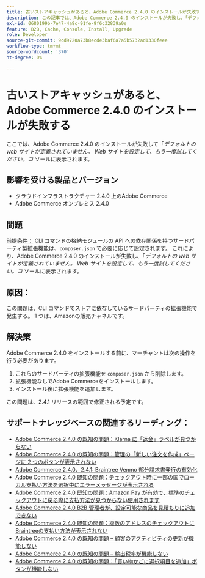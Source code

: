 ```yaml
---
title: 古いストアキャッシュがあると、Adobe Commerce 2.4.0 のインストールが失敗する
description: この記事では、Adobe Commerce 2.4.0 のインストールが失敗し、「デフォルトの web サイトが定義されていません。 Web サイトを設定して、もう一度試してください。*がコンソールに表示されます。
exl-id: 0680199b-7e47-4a8c-91fe-9f6c32839a0e
feature: B2B, Cache, Console, Install, Upgrade
role: Developer
source-git-commit: 9cd9720a73b8ecde3baf6a7a5b5732ad1330feee
workflow-type: tm+mt
source-wordcount: '370'
ht-degree: 0%

---
```


# 古いストアキャッシュがあると、Adobe Commerce 2.4.0 のインストールが失敗する

ここでは、Adobe Commerce 2.4.0 のインストールが失敗して「*デフォルトの web サイトが定義されていません。 Web サイトを設定して、もう一度試してください。コ* ソールに表示されます。

## 影響を受ける製品とバージョン

* クラウドインフラストラクチャー 2.4.0 上のAdobe Commerce
* Adobe Commerce オンプレミス 2.4.0

## 問題

<u> 前提条件：</u>
CLI コマンドの格納モジュールの API への依存関係を持つサードパーティ製拡張機能は、`composer.json` で必要に応じて設定されます。 これにより、Adobe Commerce 2.4.0 のインストールが失敗し、「*デフォルトの web サイトが定義されていません。 Web サイトを設定して、もう一度試してください。コ* ソールに表示されます。

## 原因：

この問題は、CLI コマンドでストアに依存しているサードパーティの拡張機能で発生する。 1 つは、Amazonの販売チャネルです。

## 解決策

Adobe Commerce 2.4.0 をインストールする前に、マーチャントは次の操作を行う必要があります。

1. これらのサードパーティの拡張機能を `composer.json` から削除します。
1. 拡張機能なしでAdobe Commerceをインストールします。
1. インストール後に拡張機能を追加します。

この問題は、2.4.1 リリースの範囲で修正される予定です。

## サポートナレッジベースの関連するリーディング：

* [Adobe Commerce 2.4.0 の既知の問題：Klarna に「返金」ラベルが見つからない](/help/troubleshooting/payments/magento-2-4-0-known-issue-missing-refund-label-in-klarna.md)
* [Adobe Commerce 2.4.0 の既知の問題：管理の「新しい注文を作成」ページに 2 つのボタンが表示されない](/help/troubleshooting/miscellaneous/magento-2-4-0-known-issue-create-new-order-buttons-missing.md)
* [Adobe Commerce 2.4.0、2.4.1: Braintree Venmo 部分請求書発行の有効化](/help/troubleshooting/payments/magento-2-4-0-2-4-1-enable-braintree-venmo-partial-invoice-issue.md)
* [Adobe Commerce 2.4.0 既知の問題：チェックアウト時に一部の国でローカル支払い方法を選択中にエラーメッセージが表示される](/help/troubleshooting/payments/magento-2-4-0-checkout-error-selecting-local-payments.md)
* [Adobe Commerce 2.4.0 既知の問題：Amazon Pay が有効で、標準のチェックアウトに戻る際に支払方法が見つからない使用されます](/help/troubleshooting/payments/magento-2-4-0-known-issue-amazon-pay-no-payment-methods.md)
* [Adobe Commerce 2.4.0 B2B 管理者が、設定可能な商品を見積もりに追加できない](/help/troubleshooting/miscellaneous/magento-2-4-0-b2b-admin-can-t-add-configurable-product-to-quote.md)
* [Adobe Commerce 2.4.0 既知の問題：複数のアドレスのチェックアウトにBraintreeの支払い方法が表示されない](/help/troubleshooting/payments/magento-2-4-0-braintree-not-in-multiple-addresses-checkout.md)
* [Adobe Commerce 2.4.0 の既知の問題 – 顧客のアクティビティの更新が機能しない](/help/troubleshooting/miscellaneous/magento-2-4-0-refresh-on-customer-activities-does-not-work.md)
* [Adobe Commerce 2.4.0 の既知の問題 – 輸出税率が機能しない](/help/troubleshooting/miscellaneous/magento-2-4-0-known-issue-export-tax-rates-does-not-work.md)
* [Adobe Commerce 2.4.0 の既知の問題：「買い物かごに選択項目を追加」ボタンが機能しない](/help/troubleshooting/miscellaneous/magento-2-4-0-add-selections-to-my-cart-does-not-work.md)

